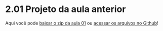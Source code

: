 # 2.01 Projeto da aula anterior

Aqui você pode [baixar o zip da aula 01](https://github.com/alura-cursos/curso-node-oauth/archive/refs/heads/aula_1.zip) ou [acessar os arquivos no Github](https://github.com/alura-cursos/curso-node-oauth/tree/aula_1)!